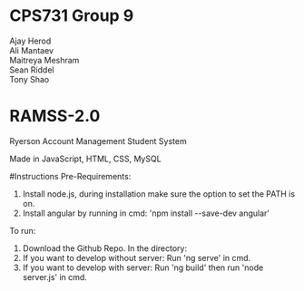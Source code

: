 # CPS731 Group 9
Ajay Herod<br/>
Ali Mantaev<br/>
Maitreya Meshram<br/>
Sean Riddel<br/>
Tony Shao<br/>

# RAMSS-2.0
Ryerson Account Management Student System

Made in JavaScript, HTML, CSS, MySQL

#Instructions
Pre-Requirements:<br/>
1. Install node.js, during installation make sure the option to set the PATH is on. <br/>
2. Install angular by running in cmd: 'npm install --save-dev angular'<br/>

To run:<br/>
1. Download the Github Repo.
In the directory:<br/>
2. If you want to develop without server: Run 'ng serve' in cmd. <br/>
3. If you want to develop with server: Run 'ng build' then run 'node server.js' in cmd. <br/>

